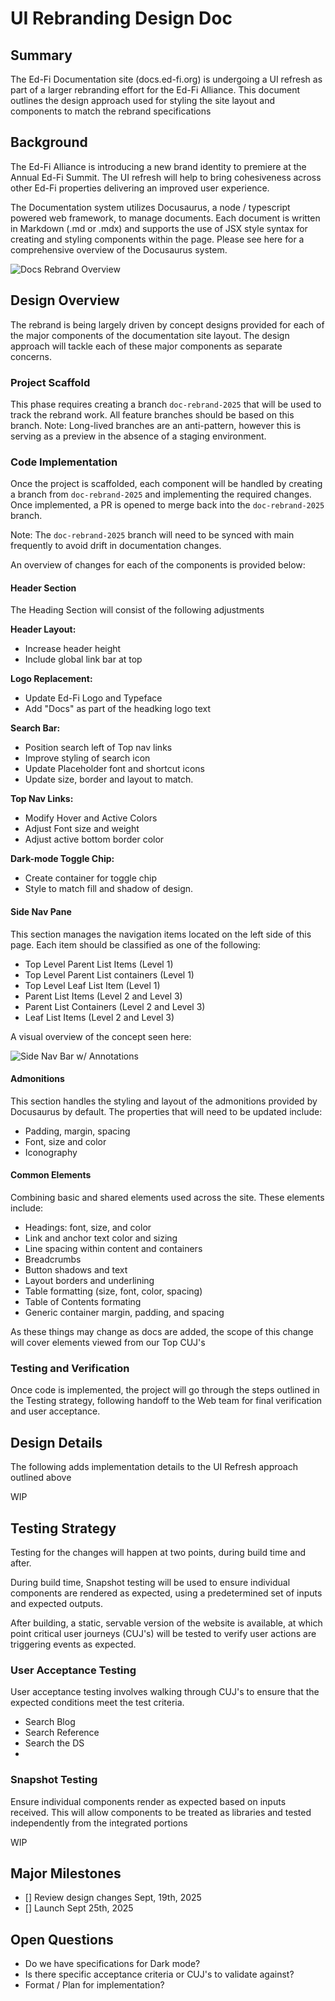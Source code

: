 # UI Rebranding Design Doc

## Summary

The Ed-Fi Documentation site (docs.ed-fi.org) is undergoing a UI refresh as part of a larger rebranding effort for the Ed-Fi Alliance. This document outlines the design approach used for styling the site layout and components to match the rebrand specifications

## Background

The Ed-Fi Alliance is introducing a new brand identity to premiere at the Annual Ed-Fi Summit. The UI refresh will help to bring cohesiveness across other Ed-Fi properties delivering an improved user experience.

The Documentation system utilizes Docusaurus, a node / typescript powered web framework, to manage documents. Each document is written in Markdown (.md or .mdx) and supports the use of JSX style syntax for creating and styling components within the page. Please see here for a comprehensive overview of the Docusaurus system.

![Docs Rebrand Overview](./img/screen-docs-overview.png)

## Design Overview

The rebrand is being largely driven by concept designs provided for each of the major components of the documentation site layout. The design approach will tackle each of these major components as separate concerns.

### Project Scaffold

This phase requires creating a branch `doc-rebrand-2025` that will be used to track the rebrand work. All feature branches should be based on this branch. Note: Long-lived branches are an anti-pattern, however this is serving as a preview in the absence of a staging environment.

### Code Implementation

Once the project is scaffolded, each component will be handled by creating a branch from `doc-rebrand-2025` and implementing the required changes. Once implemented, a PR is opened to merge back into the `doc-rebrand-2025` branch.

Note: The `doc-rebrand-2025` branch will need to be synced with main frequently to avoid drift in documentation changes.

An overview of changes for each of the components is provided below:

#### Header Section

The Heading Section will consist of the following adjustments

**Header Layout:**

- Increase header height
- Include global link bar at top

**Logo Replacement:**

- Update Ed-Fi Logo and Typeface
- Add "Docs" as part of the headking logo text

**Search Bar:**

- Position search left of Top nav links
- Improve styling of search icon
- Update Placeholder font and shortcut icons
- Update size, border and layout to match.

**Top Nav Links:**

- Modify Hover and Active Colors
- Adjust Font size and weight
- Adjust active bottom border color

**Dark-mode Toggle Chip:**

- Create container for toggle chip
- Style to match fill and shadow of design.

#### Side Nav Pane

This section manages the navigation items located on the left side of this page. Each item should be classified as one of the following:

- Top Level Parent List Items (Level 1)
- Top Level Parent List containers (Level 1)
- Top Level Leaf List Item (Level 1)
- Parent List Items (Level 2 and Level 3)
- Parent List Containers (Level 2 and Level 3)
- Leaf List Items (Level 2 and Level 3)

A visual overview of the concept seen here:

![Side Nav Bar w/ Annotations](./img/nav-node-annotations.png)

#### Admonitions

This section handles the styling and layout of the admonitions provided by Docusaurus by default. The properties that will need to be updated include:

- Padding, margin, spacing
- Font, size and color
- Iconography

#### Common Elements

Combining basic and shared elements used across the site. These elements include:

- Headings: font, size, and color
- Link and anchor text color and sizing
- Line spacing within content and containers
- Breadcrumbs
- Button shadows and text
- Layout borders and underlining
- Table formatting (size, font, color, spacing)
- Table of Contents formating
- Generic container margin, padding, and spacing

As these things may change as docs are added, the scope of this change will cover elements viewed from our Top CUJ's

### Testing and Verification

Once code is implemented, the project will go through the steps outlined in the Testing strategy, following handoff to the Web team for final verification and user acceptance.

## Design Details

The following adds implementation details to the UI Refresh approach outlined above

WIP

## Testing Strategy

Testing for the changes will happen at two points, during build time and after.

During build time, Snapshot testing will be used to ensure individual components are rendered as expected, using a predetermined set of inputs and expected outputs.

After building, a static, servable version of the website is available, at which point critical user journeys (CUJ's) will be tested to verify user actions are triggering events as expected.

### User Acceptance Testing

User acceptance testing involves walking through CUJ's to ensure that the expected conditions meet the test criteria.

- Search Blog
- Search Reference
- Search the DS
-

### Snapshot Testing

Ensure individual components render as expected based on inputs received. This will allow components to be treated as libraries and tested independently from the integrated portions

WIP

## Major Milestones

- [] Review design changes Sept, 19th, 2025
- [] Launch Sept 25th, 2025

## Open Questions

- Do we have specifications for Dark mode?
- Is there specific acceptance criteria or CUJ's to validate against?
- Format / Plan for implementation?
